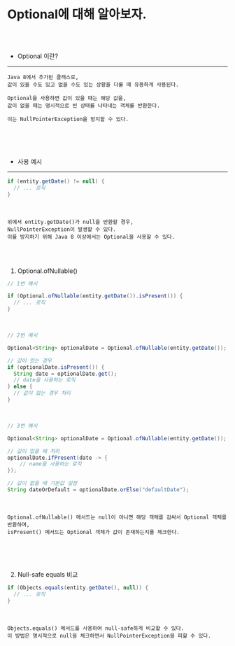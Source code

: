 # Optional에 대해 알아보자.

<br /><br />

* Optional 이란?
---

```
Java 8에서 추가된 클래스로,
값이 있을 수도 있고 없을 수도 있는 상황을 다룰 때 유용하게 사용된다.

Optional을 사용하면 값이 있을 때는 해당 값을,
값이 없을 때는 명시적으로 빈 상태를 나타내는 객체를 반환한다.

이는 NullPointerException을 방지할 수 있다.
```

<br /><br /><br />

* 사용 예시
---

```java
if (entity.getDate() != null) {
  // ... 로직
}
```

<br />

```
위에서 entity.getDate()가 null을 반환할 경우,
NullPointerException이 발생할 수 있다.
이를 방지하기 위해 Java 8 이상에서는 Optional을 사용할 수 있다.
```

<br /><br />

1. Optional.ofNullable()

```java
// 1번 예시

if (Optional.ofNullable(entity.getDate()).isPresent()) {
  // ... 로직
}
```

<br />

```java
// 2번 예시

Optional<String> optionalDate = Optional.ofNullable(entity.getDate());

// 값이 있는 경우
if (optionalDate.isPresent()) {
  String date = optionalDate.get();
  // date을 사용하는 로직
} else {
  // 값이 없는 경우 처리
}
```

<br />

```java
// 3번 예시

Optional<String> optionalDate = Optional.ofNullable(entity.getDate());

// 값이 있을 때 처리
optionalDate.ifPresent(date -> {
    // name을 사용하는 로직
});

// 값이 없을 때 기본값 설정
String dateOrDefault = optionalDate.orElse("defaultDate");
```

<br />

```
Optional.ofNullable() 메서드는 null이 아니면 해당 객체를 감싸서 Optional 객체를 반환하며,
isPresent() 메서드는 Optional 객체가 값이 존재하는지를 체크한다.
```

<br /><br /><br />

2. Null-safe equals 비교

```java
if (Objects.equals(entity.getDate(), null)) {
  // ... 로직
}
```

<br />

```
Objects.equals() 메서드를 사용하여 null-safe하게 비교할 수 있다.
이 방법은 명시적으로 null을 체크하면서 NullPointerException을 피할 수 있다.
```
